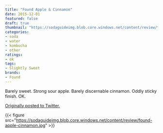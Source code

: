 ```yaml
---
title: "Found Apple & Cinnamon"
date: 2015-12-01
featured: false
draft: true
thumbnail: "https://sodaguideimg.blob.core.windows.net/content/review/thumbs/found-apple-cinnamon.jpg"
categories:
- soda
- water
- kombucha
- other
ratings:
- ok
tags:
- Slightly Sweet
brands:
- Found
---
```


Barely sweet. Strong sour apple. Barely discernable cinnamon. Oddly sticky finish. OK.

[Originally posted to Twitter.](https://twitter.com/Cavorter/status/671756603406741504)

{{< figure src="https://sodaguideimg.blob.core.windows.net/content/review/found-apple-cinnamon.jpg" >}}

